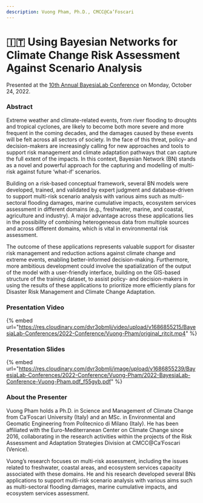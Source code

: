 ```yaml
---
description: Vuong Pham, Ph.D., CMCC@Ca’Foscari
---
```


# 🇮🇹 Using Bayesian Networks for Climate Change Risk Assessment Against Scenario Analysis

Presented at the [10th Annual BayesiaLab Conference](./) on Monday, October 24, 2022.

### Abstract&#x20;

Extreme weather and climate-related events, from river flooding to droughts and tropical cyclones, are likely to become both more severe and more frequent in the coming decades, and the damages caused by these events will be felt across all sectors of society. In the face of this threat, policy- and decision-makers are increasingly calling for new approaches and tools to support risk management and climate adaptation pathways that can capture the full extent of the impacts. In this context, Bayesian Network (BN) stands as a novel and powerful approach for the capturing and modelling of multi-risk against future ‘what-if’ scenarios.

Building on a risk-based conceptual framework, several BN models were developed, trained, and validated by expert judgment and database-driven to support multi-risk scenario analysis with various aims such as multi-sectoral flooding damages, marine cumulative impacts, ecosystem services assessment in different domains (e.g., freshwater, marine, and coastal, agriculture and industry). A major advantage across these applications lies in the possibility of combining heterogeneous data from multiple sources and across different domains, which is vital in environmental risk assessment.

The outcome of these applications represents valuable support for disaster risk management and reduction actions against climate change and extreme events, enabling better-informed decision-making. Furthermore, more ambitious development could involve the spatialization of the output of the model with a user-friendly interface, building on the GIS-based structure of the training dataset, to assist policy- and decision-makers in using the results of these applications to prioritize more efficiently plans for Disaster Risk Management and Climate Change Adaptation.

### Presentation Video

{% embed url="https://res.cloudinary.com/dvr3obmlj/video/upload/v1686855215/BayesiaLab-Conferences/2022-Conference/Vuong-Pham/original_ritcit.mp4" %}

### Presentation Slides

{% embed url="https://res.cloudinary.com/dvr3obmlj/image/upload/v1686855239/BayesiaLab-Conferences/2022-Conference/Vuong-Pham/2022-BayesiaLab-Conference-Vuong-Pham.pdf_f55gyb.pdf" %}

### About the Presenter

Vuong Pham holds a Ph.D. in Science and Management of Climate Change from Ca’Foscari University (Italy) and an MSc. in Environmental and Geomatic Engineering from Politecnico di Milano (Italy). He has been affiliated with the Euro-Mediterranean Center on Climate Change since 2016, collaborating in the research activities within the projects of the Risk Assessment and Adaptation Strategies Division at CMCC@Ca’Foscari (Venice).

Vuong’s research focuses on multi-risk assessment, including the issues related to freshwater, coastal areas, and ecosystem services capacity associated with these domains. He and his research developed several BNs applications to support multi-risk scenario analysis with various aims such as multi-sectoral flooding damages, marine cumulative impacts, and ecosystem services assessment.
